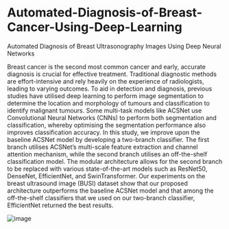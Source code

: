# Automated-Diagnosis-of-Breast-Cancer-Using-Deep-Learning

Automated Diagnosis of Breast Ultrasonography Images Using Deep Neural Networks


Breast cancer is the second most common cancer and early, accurate diagnosis is crucial for effective treatment. Traditional diagnostic methods are effort-intensive and rely heavily on the experience of radiologists, leading to varying outcomes. To aid in detection and diagnosis, previous studies have utilised deep learning to perform image segmentation  to determine the location and morphology of tumours and classification to identify malignant tumours. Some multi-task models like ACSNet use Convolutional Neural Networks (CNNs) to perform both segmentation and classification, whereby optimising the segmentation performance also improves classification accuracy. In this study, we improve upon the baseline ACSNet model by developing a two-branch classifier. The first branch utilises ACSNet’s multi-scale feature extraction and channel attention mechanism, while the second branch utilises an off-the-shelf classification model. The modular architecture allows for the second branch to be replaced with various state-of-the-art models such as ResNet50, DenseNet, EfficientNet, and SwinTransformer. Our experiments on the breast ultrasound image (BUSI) dataset show that our proposed architecture outperforms the baseline ACSNet model and that among the off-the-shelf classifiers that we used on our two-branch classifier, EfficientNet returned the best results. 

![image](https://media.github.sydney.edu.au/user/20869/files/a68aa131-7643-424e-8557-292357c7f116)
